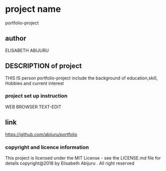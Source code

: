 # project name
portfolio-project
## author
ELISABETH ABIJURU
## DESCRIPTION of project
THIS IS person portfolio-project include the background of education,skill,
Hobbies and current interest
### project set up instruction
WEB BROWSER
TEXT-EDIT

## link
https://github.com/abijuru/portfolio
###  copyright and licence information
 This project is licensed under the MIT License - see the LICENSE.md file for details
 copyright@2018 by Elisabeth Abijuru . All right reserved